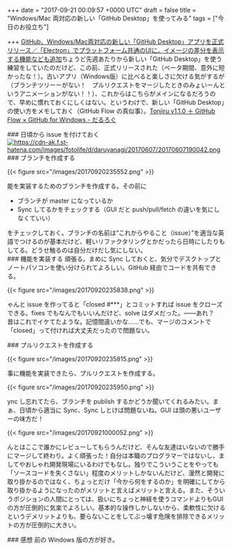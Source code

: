 
+++
date = "2017-09-21 00:09:57 +0000 UTC"
draft = false
title = "Windows/Mac 両対応の新しい「GitHub Desktop」を使ってみる"
tags = ["今日のお役立ち"]

+++
[GitHub、Windows/Mac両対応の新しい「GitHub Desktop」アプリを正式リリース／「Electron」でプラットフォーム共通のUIに。イメージの差分を表示する機能なども追加](http://forest.watch.impress.co.jp/docs/news/1081627.html)ちょうど先週あたりから新しい「GitHub Desktop」を使う練習をしていたのだけど、この前、正式リリースされた（ベータ期間、意外に短かったな！）。古いアプリ（Windows版）に比べると楽しさに欠ける気がするが（ブランチツリーーがない！　プルリクエストをマージしたときのみょいーんというアニメーションがない！！）、これからはこちらがメインになるだろうので、早めに慣れておくにしくはない。というわけで、新しい「GitHub Desktop」の使い方をメモしておく（GitHub Flow の真似事）。[Tonjiru v1.1.0 ＋ GitHub Flow × GitHub for Windows - だるろぐ](http://blog.daruyanagi.jp/entry/2017/06/07/191844)<br/>


<div class="section">
    ### 日頃から issue を付けておく
    <a href="https://cdn-ak.f.st-hatena.com/images/fotolife/d/daruyanagi/20170607/20170607190042.png" class="http-image" target="_blank"><img src="https://cdn-ak.f.st-hatena.com/images/fotolife/d/daruyanagi/20170607/20170607190042.png" class="http-image" alt="https://cdn-ak.f.st-hatena.com/images/fotolife/d/daruyanagi/20170607/20170607190042.png"/></a><br/>


</div>
<div class="section">
    ### ブランチを作成する
    

{{< figure src="/images/20170920235552.png"  >}}

能を実装するためのブランチを作成する。その前に

<ul>
<li>ブランチが master になっているか</li>
<li>Sync してるかをチェックする（GUI だと push/pull/fetch の違いを気にしなくていい）</li>
</ul>をチェックしておく。ブランチの名前は“これからやること（issue）”を適当な英語でつけるのが基本だけど、軽いリファクタリングとかだったら日時にしたりもしてる。どうせ触るのは自分だけだし気にしない。

</div>
<div class="section">
    ### 機能を実装する
    頑張る。まめに Sync しておくと、気分でデスクトップとノートパソコンを使い分けられてよろしい。GitHub 経由でコードを共有できる。

{{< figure src="/images/20170920235838.png"  >}}

ゃんと issue を作ってると「closed #***」とコミットすれば issue をクローズできる。fixes でもなんでもいいんだけど、solve はダメだった。――あれ？　昔はこれでイケてたような。記憶間違いかな……でも、マージのコメントで「closed」って付ければ大丈夫だったので問題ない。

</div>
<div class="section">
    ### プルリクエストを作成する
    

{{< figure src="/images/20170920235815.png"  >}}

事に機能を実装できたら、プルリクエストを作成する。

{{< figure src="/images/20170920235950.png"  >}}

ync し忘れてたら、ブランチを publish するかどうか聞いてくれるみたい。まぁ、日頃から適当に Sync、Sync しとけば問題ないね。GUI は頭の悪いユーザーの味方だ！

{{< figure src="/images/20170921000052.png"  >}}

んとはここで誰かにレビューしてもらうんだけど、そんな友達はいないので勝手にマージして終わり。よく頑張った！自分は本職のプログラマーではないし、ましてやおしゃれ開発現場にいるわけでもなし。独りでこういうことをやっても「ソースコードを失くさない」程度のメリットしかないんだけど、漫然と開発に取り掛かるのではなく、ちょっとだけ「今から何をするのか」を明確にしてから取り掛かるようになったのがメリットと言えばメリットと言える。また、そういうポジションの人間にとっては、扱いにちょっと神経を使うコマンドよりもGUI の方が圧倒的に気楽でよろしい。基本的な操作しかしないから、柔軟性に欠けるというデメリットよりも、要らないことをしてぶっ壊す危険を排除できるメリットの方が圧倒的に大きい。

</div>
<div class="section">
    ### 感想
    前の Windows 版の方が好き。

</div>

